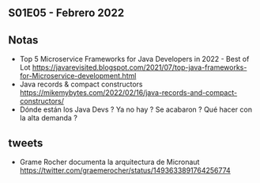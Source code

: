 S01E05 - Febrero 2022
--


## Notas

* Top 5 Microservice Frameworks for Java Developers in 2022 - Best of Lot https://javarevisited.blogspot.com/2021/07/top-java-frameworks-for-Microservice-development.html
* Java records & compact constructors https://mikemybytes.com/2022/02/16/java-records-and-compact-constructors/
* Dónde están los Java Devs ? Ya no hay ? Se acabaron ? Qué hacer con la alta demanda ?

## tweets

* Grame Rocher documenta la arquitectura de Micronaut https://twitter.com/graemerocher/status/1493633891764256774
